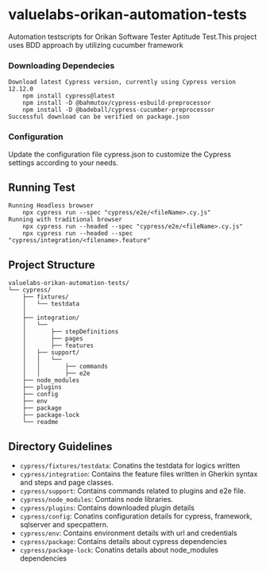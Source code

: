 # valuelabs-orikan-automation-tests
Automation testscripts for Orikan Software Tester Aptitude Test.This project uses BDD approach by utilizing cucumber framework

### Downloading Dependecies
    Download latest Cypress version, currently using Cypress version 12.12.0
        npm install cypress@latest
    	npm install -D @bahmutov/cypress-esbuild-preprocessor
        npm install -D @badeball/cypress-cucumber-preprocessor
    Successful download can be verified on package.json
 
### Configuration
Update the configuration file cypress.json to customize the Cypress settings according to your needs.     
 
## Running Test
    Running Headless browser
        npx cypress run --spec "cypress/e2e/<fileName>.cy.js"
	Running with traditional browser
        npx cypress run --headed --spec "cypress/e2e/<fileName>.cy.js"	
        npx cypress run --headed --spec "cypress/integration/<filename>.feature"	
## Project Structure
 
	valuelabs-orikan-automation-tests/
	└── cypress/
	    ├── fixtures/
	    │   └── testdata
	    │	    
	    ├── integration/
	    │	└──
	    │   	├── stepDefinitions
	    │   	├── pages
	    │   	├── features
	    │   ├── support/
	    │   │   └── 
	    │   │       ├── commands
	    │   │       ├── e2e
	    ├── node_modules   
	    ├── plugins
	    ├── config
	    ├── env	
	    ├── package
	    ├── package-lock
	    └── readme

 
## Directory Guidelines
*  `cypress/fixtures/testdata`: Conatins the testdata for logics written
*  `cypress/integration`: Contains the feature files written in Gherkin syntax and steps and page classes.
*  `cypress/support`: Contains commands related to plugins and e2e file.
*  `cypress/node_modules`: Contains node libraries.
*  `cypress/plugins`: Contains downloaded plugin details
*  `cypress/config`: Conatins configuration details for cypress, framework, sqlserver and specpattern.
*  `cypress/env`: Contains environment details with url and credentials
*  `cypress/package`: Contains details about cypress dependencies
*  `cypress/package-lock`: Conatins details about node_modules dependencies
